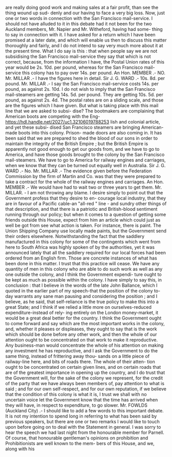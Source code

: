 are really doing good work and making sales at a fair profit, than see the thing wound up sud- denly and our having to face a very big loss. Now, just one or two words in connection with the San Francisco mail-service. I should not have alluded to it in this debate had it not been for the two Auckland members, Mr. Napier and Mr. Witheford, having had some- thing to say in connection with it. I have asked for a return which I have been promised at a later date, and which will enable us then to discuss this matter thoroughly and fairly, and I do not intend to say very much more about it at the present time. What I do say is this : that when people say we are not subsidising the San Francisco mail-service they say that which is not correct, because, from the information I have, the Postal Union rates of this year would be 2s. 10d. per pound, whereas for the San Francisco mail-service this colony has to pay over 14s. per pound. An Hon. MEMBER .- NO. Mr. MILLAR .- I have the figures here in detail. Sir J. G. WARD .- 10s. 8d. per pound. Mr. MILLAR .- I say the San Francisco mail-service costs 14s. per pound, as against 2s. 10d. I do not wish to imply that the San Francisco mail-steamers are getting 14s. 5d. per pound. They are getting 10s. 5d. per pound, as against 2s. 4d. The postal rates are on a sliding scale, and those are the figures which I have given. But what is taking place with this mail line that we are asked to subsi- dise? The bootmakers are complaining that American boots are competing with the Eng- https://hdl.handle.net/2027/uc1.32106019788253 lish and colonial article, and yet these subsi- dised San Francisco steamers are bringing American-made boots into this colony. Prison- made doors are also coming in. It has been said that we are prepared to shed the blood of our sons in order to maintain the integrity of the British Empire ; but the British Empire is apparently not good enough to get our goods from, and we have to go to America, and have those goods brought to the colony by the San Francisco mail-steamers. We have to go to America for railway engines and carriages, when we know that they can be turned out equally well in Australia. Sir J. G. WARD .- No. Mr. MILLAR .- The evidence given before the Federation Commission by the firm of Martin and Co. was that they were prepared to take a contract for the whole of the railway engines and carriages. An Hon. MEMBER .- We would have had to wait two or three years to get them. Mr. MILLAR. - I am not throwing any blame. I desire simply to point out that the Government profess that they desire to en- courage local industry, that they are in favour of a Pacific cable-an "all-red " line - and sundry other things of that description, and that there is a patriotic and British-blood sentiment running through our policy; but when it comes to a question of getting some friends outside this House, expect from him an article which could just as well be got from see what action is taken. For instance, there is paint. The Union Shipping Company use locally made paints, but the Government send their orders elsewhere. Notwithstanding the fact that the saddlery manufactured in this colony for some of the contingents which went from here to South Africa was highly spoken of by the authorities, yet it was announced lately that all the saddlery required for our local forces had been ordered from an English firm. Those are concrete instances of what has been done in this matter. I trust that this practice will cease. We have any quantity of men in this colony who are able to do such work as well as any one outside the colony, and I think the Government expendi- ture ought to be kept as much as possible within the colony. I have simply to say this, in conclusion : that I believe in the words of the late John Ballance, which I quoted in the earlier part of my speech-that the position of the colony to-day warrants any sane man pausing and considering the position ; and I believe, as he said, that self-reliance is the true policy to make this into a great State; and I think if we relied a little more on ourselves-reduced expenditure-instead of rely- ing entirely on the London money-market, it would be a great deal better for the country. I think the Government ought to come forward and say which are the most important works in the colony, and, whether it pleases or displeases, they ought to say that is the work which should be done before any other work, and then the whole of our attention ought to be concentrated on that work to make it reproductive. Any business-man would concentrate the whole of his attention on making any investment he has reproductive, and I ask the Government to do the same thing, instead of frittering away thou- sands on a little piece of railway-line here, and bits of roads there. The whole of their atten- tion ought to be concentrated on certain given lines, and on certain roads that are of the greatest importance in opening up the country, and I do trust that the Government will, for the sake of the colony we represent, for the credit of the party that we have always been members of, pay attention to what is said ; and for our own self-respect, and for our own reputation, if we believe that the condition of this colony is what it is, I trust we shall with no uncertain voice let the Government know that the time has arrived when they will have, in respect to expenditure, to go slower. Mr. FOWLDS (Auckland City) .- I should like to add a few words to this important debate. It is not my intention to spend long in referring to what has been said by previous speakers, but there are one or two remarks I would like to touch upon before going on to deal with the Statement in general. I was sorry to hear the speech we had last night from the honourable member for Parnell. Of course, that honourable gentleman's opinions on prohibition and Prohibitionists are well known to the mem- bers of this House, and we, along with his 